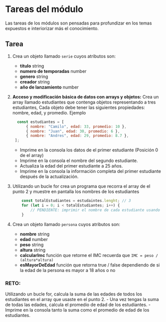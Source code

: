 # Tareas del módulo

Las tareas de los módulos son pensadas para profundizar en los temas expuestos e interiorizar más el conocimiento. 

## Tarea

1. Crea un objeto llamado `serie` cuyos atributos son:  
    - **titulo**  string
    - **numero de temporadas** number
    - **genero** string
    - **creador** string
    - **año de lanzamiento** number

2. **Acceso y modificación básica de datos con arrays y objetos:** Crea un array llamado estudiantes que contenga objetos representando a tres estudiantes, Cada objeto debe tener las siguientes propiedades: nombre, edad, y promedio. Ejemplo
    ```javascript
      const estudiantes = [
          { nombre: "Camilo", edad: 33, promedio: 10 },
          { nombre: "Juan", edad: 30, promedio: 6 },
          { nombre: "Andres", edad: 29, promedio: 8.7 },
     ];
    ```
    - Imprime en la consola los datos de el primer estudiante (Posición 0 de el array)
    - Imprime en la consola el nombre del segundo estudiante.
    - Actualiza la edad del primer estudiante a 25 años.
    - Imprime en la consola la información completa del primer estudiante después de la actualización.

3. Utilizando un bucle for crea un programa que recorra el array de el punto 2 y muestre en pantalla los nombres de los estudiantes 
    
    ```javascript
        const totalEstudiantes = estudaintes.lenght; // 3
        for (let i = 0; i < totalEstudiantes; i++) {
            // PENDIENTE: imprimir el nombre de cada estudiante usando el for y la variable i
        }
    ```
4. Crea un objeto llamado `persona` cuyos atributos son:  
    - **nombre**  string
    - **edad** number
    - **peso** string
    - **altura** string
    - **calcularImc** función que retorne el IMC recuerda que `IMC = peso / (altura*altura)`
    - **esMayorDeEdad** función que retorna true / false dependiendo de si la edad de la persona es mayor a 18 años o no
   
### RETO: 
 Utilizando un bucle for, calcula la suma de las edades de todos los estudiantes en el array que usaste en el punto 2.
    - Una vez tengas la suma de todas las edades, calcula el promedio de edad de los estudiantes.
    - Imprime en la consola tanto la suma como el promedio de edad de los estudiantes.
